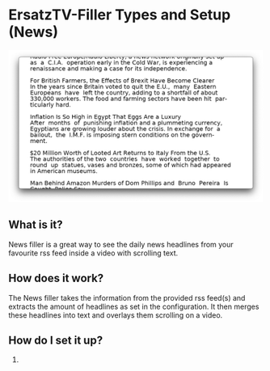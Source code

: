 # ErsatzTV-Filler Types and Setup (News)

![News](../images/filler-types/news.png)

## What is it?

News filler is a great way to see the daily news headlines from your favourite rss feed inside a video with scrolling text.

## How does it work?

The News filler takes the information from the provided rss feed(s) and extracts the amount of headlines as set in the configuration. It then merges these headlines into text and overlays them scrolling on a video.

## How do I set it up?

1.
